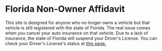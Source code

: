 # Florida Non-Owner Affidavit

This site is designed for anyone who no longer owns a vehicle but that vehicle is still registered with the state of Florida. The real issue comes when you cancel your auto insurance on that vehicle. Due to a lack of insurance, the state of Florida will suspend your Driver's License. You can check your Driver's License's status at [this page.]()
